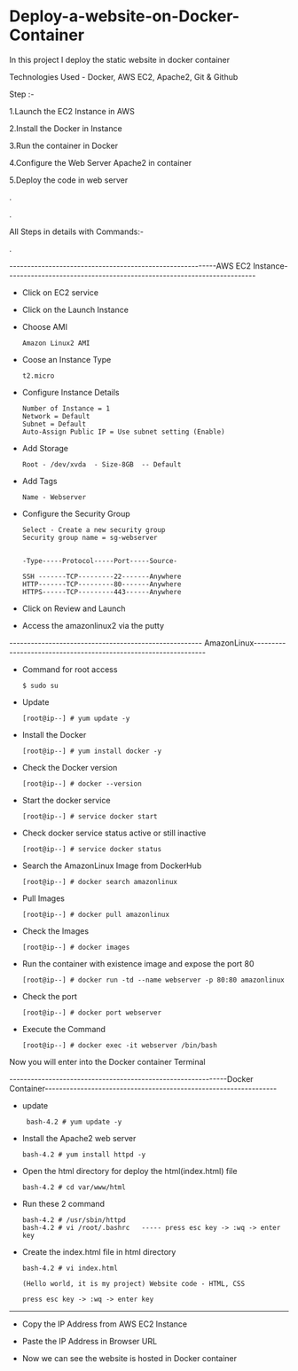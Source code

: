 # Deploy-a-website-on-Docker-Container

In this project I deploy the static website in docker container

Technologies Used - Docker, AWS EC2, Apache2, Git & Github



Step :-

1.Launch the EC2 Instance in AWS

2.Install the Docker in Instance

3.Run the container in Docker

4.Configure the Web Server Apache2 in container

5.Deploy the code in web server


.

.

All Steps in details with Commands:-

.

----------------------------------------------------------AWS EC2 Instance----------------------------------------------------------------------


- Click on EC2 service 

- Click on the Launch Instance

- Choose AMI

      Amazon Linux2 AMI
      
- Coose an Instance Type
      
      t2.micro
      
- Configure Instance Details

      Number of Instance = 1
      Network = Default
      Subnet = Default
      Auto-Assign Public IP = Use subnet setting (Enable)
      
- Add Storage

      Root - /dev/xvda  - Size-8GB  -- Default
      
- Add Tags 

      Name - Webserver
      
- Configure the Security Group

      Select - Create a new security group 
      Security group name = sg-webserver
      
      
      -Type-----Protocol-----Port-----Source-
      
      SSH -------TCP---------22-------Anywhere
      HTTP-------TCP---------80-------Anywhere
      HTTPS------TCP---------443------Anywhere
      
- Click on Review and Launch

- Access the amazonlinux2 via the putty 


------------------------------------------------------ AmazonLinux----------------------------------------------------------------


- Command for root access

      $ sudo su
      
- Update

      [root@ip--] # yum update -y
      
- Install the Docker 

      [root@ip--] # yum install docker -y
      
- Check the Docker version

      [root@ip--] # docker --version
      
- Start the docker service 

      [root@ip--] # service docker start
      
- Check docker service status active or still inactive

      [root@ip--] # service docker status
      
- Search the AmazonLinux Image from DockerHub

      [root@ip--] # docker search amazonlinux 
      
- Pull Images

      [root@ip--] # docker pull amazonlinux
      
- Check the Images

      [root@ip--] # docker images
      
- Run the container with existence image and expose the port 80

      [root@ip--] # docker run -td --name webserver -p 80:80 amazonlinux
      
- Check the port 

      [root@ip--] # docker port webserver
      
- Execute the Command

      [root@ip--] # docker exec -it webserver /bin/bash
      
      
      
Now you will enter into the Docker container Terminal

-------------------------------------------------------------Docker Container-----------------------------------------------------------------

- update

       bash-4.2 # yum update -y
       
- Install the Apache2 web server

      bash-4.2 # yum install httpd -y
      
- Open the html directory for deploy the html(index.html) file

      bash-4.2 # cd var/www/html
      
- Run these 2 command

      bash-4.2 # /usr/sbin/httpd
      bash-4.2 # vi /root/.bashrc   ----- press esc key -> :wq -> enter key
      
- Create the index.html file in html directory

      bash-4.2 # vi index.html
      
      (Hello world, it is my project) Website code - HTML, CSS
      
      press esc key -> :wq -> enter key
      
 
 ------------------------------------------------------------------------------------------------------------------------------------------
     
- Copy the IP Address from AWS EC2 Instance

- Paste the IP Address in Browser URL

- Now we can see the website is hosted in Docker container

      
 





